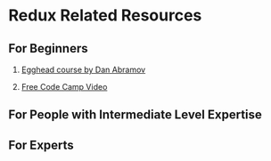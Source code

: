 # Redux Related Resources

## For Beginners

1.  [Egghead course by Dan Abramov](https://egghead.io/courses/getting-started-with-redux)

2. [Free Code Camp Video](https://www.youtube.com/watch?v=9fHQI-dt7QU)

## For People with Intermediate Level Expertise

## For Experts
